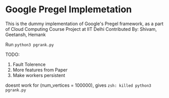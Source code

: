 # Google Pregel Implemetation
 This is the dummy implementation of Google's Pregel framework, as a part of Cloud Computing Course Project at IIT Delhi
 Contributed By: Shivam, Geetansh, Hemank

 Run `python3 pgrank.py`

 TODO:
 1. Fault Tolerence
 2. More features from Paper
 3. Make workers persistent

 doesnt work for (num_vertices = 100000), gives `zsh: killed python3 pgrank.py`

